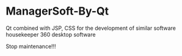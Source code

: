 # ManagerSoft-By-Qt
Qt combined with JSP, CSS for the development of similar software housekeeper 360 desktop software

Stop maintenance!!!
